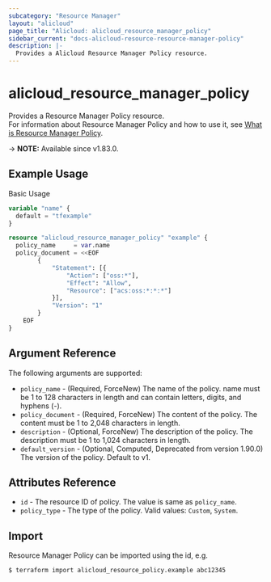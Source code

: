 ```yaml
---
subcategory: "Resource Manager"
layout: "alicloud"
page_title: "Alicloud: alicloud_resource_manager_policy"
sidebar_current: "docs-alicloud-resource-resource-manager-policy"
description: |-
  Provides a Alicloud Resource Manager Policy resource.
---
```


# alicloud_resource_manager_policy

Provides a Resource Manager Policy resource.  
For information about Resource Manager Policy and how to use it, see [What is Resource Manager Policy](https://www.alibabacloud.com/help/en/doc-detail/93732.htm).

-> **NOTE:** Available since v1.83.0.

## Example Usage

Basic Usage

```terraform
variable "name" {
  default = "tfexample"
}

resource "alicloud_resource_manager_policy" "example" {
  policy_name     = var.name
  policy_document = <<EOF
		{
			"Statement": [{
				"Action": ["oss:*"],
				"Effect": "Allow",
				"Resource": ["acs:oss:*:*:*"]
			}],
			"Version": "1"
		}
    EOF
}
```
## Argument Reference

The following arguments are supported:

* `policy_name` - (Required, ForceNew) The name of the policy. name must be 1 to 128 characters in length and can contain letters, digits, and hyphens (-).
* `policy_document` - (Required, ForceNew) The content of the policy. The content must be 1 to 2,048 characters in length.
* `description` - (Optional, ForceNew) The description of the policy. The description must be 1 to 1,024 characters in length.
* `default_version` - (Optional, Computed, Deprecated from version 1.90.0) The version of the policy. Default to v1.
    
## Attributes Reference

* `id` - The resource ID of policy. The value is same as `policy_name`.
* `policy_type` - The type of the policy. Valid values: `Custom`, `System`.

## Import

Resource Manager Policy can be imported using the id, e.g.

```shell
$ terraform import alicloud_resource_policy.example abc12345
```
